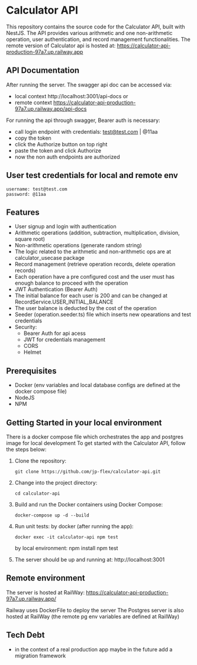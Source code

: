 # Calculator API
This repository contains the source code for the Calculator API, built with NestJS. The API provides various arithmetic and one non-arithmetic operation, user authentication, and record management functionalities. The remote version of Calculator api is hosted at:
https://calculator-api-production-97a7.up.railway.app

## API Documentation
After running the server. The swagger api doc can be accessed via:
- local context http://localhost:3001/api-docs
or 
- remote context https://calculator-api-production-97a7.up.railway.app/api-docs

For running the api through swagger, Bearer auth is necessary:
- call login endpoint with credentials: test@test.com | @11aa
- copy the token
- click the Authorize button on top right
- paste the token and click Authorize
- now the non auth endpoints are authorized

## User test credentials for local and remote env
```shell
username: test@test.com
password: @11aa
```

## Features
- User signup and login with authentication
- Arithmetic operations (addition, subtraction, multiplication, division, square root)
- Non-arithmetic operations (generate random string)
- The logic related to the arithmetic and non-arithmetic ops are at calculator_usecase package
- Record management (retrieve operation records, delete operation records)
- Each operation have a pre configured cost and the user must has enough balance to proceed with the operation
- JWT Authentication (Bearer Auth)
- The initial balance for each user is 200 and can be changed at RecordService.USER_INITIAL_BALANCE
- The user balance is deducted by the cost of the operation
- Seeder (operation.seeder.ts) file which inserts new opearations and test credentials
- Security:
    - Bearer Auth for api acess
    - JWT for credentials management
    - CORS
    - Helmet

## Prerequisites
- Docker (env variables and local database configs are defined at the docker compose file)
- NodeJS
- NPM

## Getting Started in your local environment

There is a docker compose file which orchestrates the app and postgres image for local development
To get started with the Calculator API, follow the steps below:

1. Clone the repository:
   ```shell
   git clone https://github.com/jp-flex/calculator-api.git
   ```

2. Change into the project directory:
    ```shell
    cd calculator-api
    ```

3. Build and run the Docker containers using Docker Compose:
    ```shell
    docker-compose up -d --build
    ```
4. Run unit tests:
   by docker (after running the app):
    ```shell
    docker exec -it calculator-api npm test
    ```
   by local environment:
   npm install
   npm test

5. The server should be up and running at: http://localhost:3001


## Remote environment
The server is hosted at RailWay: 
https://calculator-api-production-97a7.up.railway.app/

Railway uses DockerFile to deploy the server
The Postgres server is also hosted at RailWay (the remote pg env variables are defined at RailWay)

## Tech Debt
- in the context of a real production app maybe in the future add a migration framework